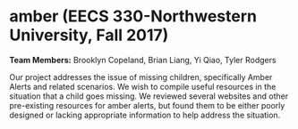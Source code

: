 # amber (EECS 330-Northwestern University, Fall 2017)

**Team Members:** Brooklyn Copeland, Brian Liang, Yi Qiao, Tyler Rodgers

Our project addresses the issue of missing children, specifically Amber Alerts and related scenarios. We wish to compile useful resources in the situation that a child goes missing. We reviewed several websites and other pre-existing resources for amber alerts, but found them to be either poorly designed or lacking appropriate information to help address the situation. 
